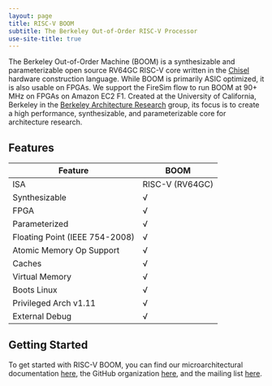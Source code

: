 ```yaml
---
layout: page
title: RISC-V BOOM 
subtitle: The Berkeley Out-of-Order RISC-V Processor 
use-site-title: true
---
```


The Berkeley Out-of-Order Machine (BOOM) is a synthesizable and parameterizable open
source RV64GC RISC-V core written in the [Chisel](https://chisel.eecs.berkeley.edu/)
hardware construction language. While BOOM is primarily ASIC optimized, it is also
usable on FPGAs. We support the FireSim flow to run BOOM at 90+ MHz on FPGAs on
Amazon EC2 F1. Created at the University of California, Berkeley in the
[Berkeley Architecture Research](https://bar.eecs.berkeley.edu/) group, its focus is
to create a high performance, synthesizable, and parameterizable core for
architecture research.

## Features 

Feature | BOOM
--- | ---
ISA | RISC-V (RV64GC)
Synthesizable |√
FPGA |√
Parameterized |√
Floating Point (IEEE 754-2008) |√
Atomic Memory Op Support |√
Caches |√
Virtual Memory |√
Boots Linux |√
Privileged Arch v1.11 |√
External Debug |√

## Getting Started

To get started with RISC-V BOOM, you can find our microarchitectural documentation
[here](https://docs.boom-core.org/), the GitHub organization
[here](https://github.com/riscv-boom), and the mailing list
[here](https://groups.google.com/forum/#!forum/riscv-boom).
